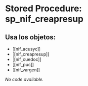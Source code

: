 # Stored Procedure: sp_nif_creapresup

## Usa los objetos:
- [[nif_acusyc]]
- [[nif_creapresup]]
- [[nif_cuedoc]]
- [[nif_puc]]
- [[nif_vargen]]

*No code available.*
